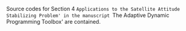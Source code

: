 Source codes for Section 4 `Applications to the Satellite Attitude Stabilizing Problem' in the manuscript `The Adaptive Dynamic Programming Toolbox' are contained.
